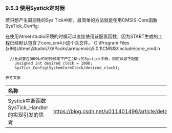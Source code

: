 
### 9.5.3 使用Systick定时器
若只想产生周期性的Sys Tick中断，最简单的方法就是使用CMSIS-Core函数SysTick_Config:

在使用Atmel studio环境的时候可以直接使用该配置函数，因为START生成的工程已经默认包含了core_cm4.h这个头文件。
C:\Program Files (x86)\Atmel\Studio\7.0\Packs\arm\cmsis\5.0.1\CMSIS\Include\core_cm4.h

```
  //比如要在30MHz的时钟频率下产生1Khz的Systick中断，则可以如下配置
	unsigned int desired_clock = 1000;                
	SysTick_Config(SystemCoreClock/desired_clock);
```

    参考文献
 | 名称 | 链接 | 说明 |
 | :------ | -----: | :----: | 
 | Systick中断函数SysTick_Handler的实现引发的思考 | https://blog.csdn.net/u011401496/article/details/42882553 | 理解SysTick_Handler | 






